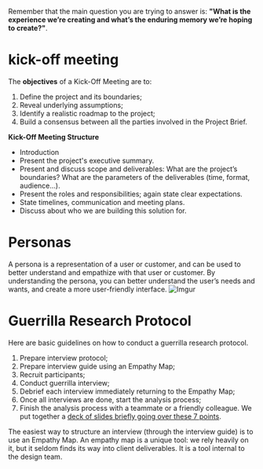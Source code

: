 Remember that the main question you are trying to answer is: **"What is the experience we’re creating and what’s the enduring memory we’re hoping to create?"**.

# kick-off meeting

The **objectives** of a Kick-Off Meeting are to:
1.  Define the project and its boundaries;
2.  Reveal underlying assumptions;
3.  Identify a realistic roadmap to the project;  
4.  Build a consensus between all the parties involved in the Project Brief.

**Kick-Off Meeting Structure**

-   Introduction
-   Present the project's executive summary.
-   Present and discuss scope and deliverables: What are the project’s boundaries? What are the parameters of the deliverables (time, format, audience…).
-   Present the roles and responsibilities; again state clear expectations.
-   State timelines, communication and meeting plans.
-   Discuss about who we are building this solution for.
# Personas
A persona is a representation of a user or customer, and can be used to better understand and empathize with that user or customer. By understanding the persona, you can better understand the user’s needs and wants, and create a more user-friendly interface.
![Imgur](https://imgur.com/v5XeWTB.png)

# Guerrilla Research Protocol
Here are basic guidelines on how to conduct a guerrilla research protocol.
1.  Prepare interview protocol;
2.  Prepare interview guide using an Empathy Map;
3.  Recruit participants;
4.  Conduct guerrilla interview;
5.  Debrief each interview immediately returning to the Empathy Map;
6.  Once all interviews are done, start the analysis process;
7.  Finish the analysis process with a teammate or a friendly colleague.
We put together a [deck of slides briefly going over these 7 points](https://courses.edx.org/assets/courseware/v1/48070e4d1761f64fbde2898f46e3f12d/asset-v1:HECMontrealX+UXe03x.1+2T2022+type@asset+block/HEC-MOOC3-GuerrillaReseachAnyone.pdf).

The easiest way to structure an interview (through the interview guide) is to use an Empathy Map. An empathy map is a unique tool: we rely heavily on it, but it seldom finds its way into client deliverables. It is a tool internal to the design team.